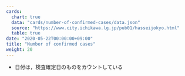 ```yaml
---
cards:
  chart: true
  data: "cards/number-of-confirmed-cases/data.json"
  source: "https://www.city.ichikawa.lg.jp/pub01/hasseijokyo.html"
  table: true
date: "2020-05-22T00:00:00+09:00"
title: "Number of confirmed cases"
weight: 20
---
```


- 日付は，検査確定日のものをカウントしている
